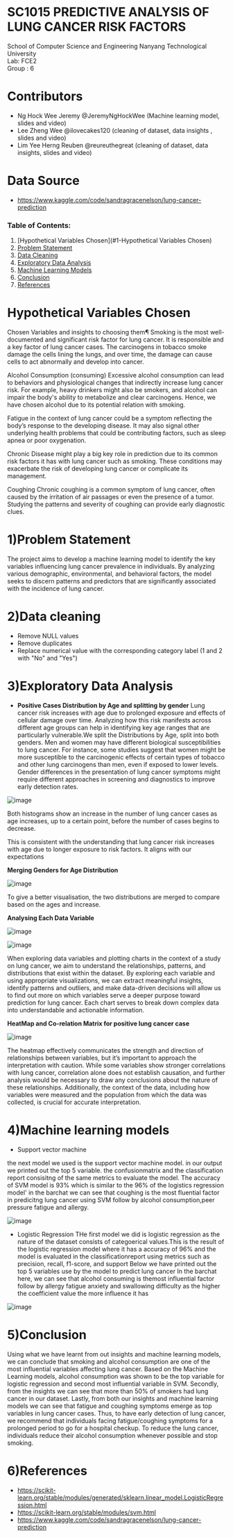 # SC1015 PREDICTIVE ANALYSIS OF LUNG CANCER RISK FACTORS

School of Computer Science and Engineering
Nanyang Technological University \
Lab: FCE2 \
Group : 6

# Contributors

- Ng Hock Wee Jeremy @JeremyNgHockWee (Machine learning model, slides and video)
- Lee Zheng Wee @ilovecakes120 (cleaning of dataset, data insights , slides and video)
- Lim Yee Herng Reuben @reureuthegreat (cleaning of dataset, data insights, slides and video)
  
# Data Source
- <https://www.kaggle.com/code/sandragracenelson/lung-cancer-prediction>

### Table of Contents:
1. [Hypothetical Variables Chosen](#1-Hypothetical Variables Chosen)
1. [Problem Statement](#2-Problem-Statement)
2. [Data Cleaning](#3-Data-Cleaning)
3. [Exploratory Data Analysis](#4-Exploratory-Data-Analysis)
4. [Machine Learning Models](#5-Machine-Learning-Models)
5. [Conclusion](#5-Conclusion)
6. [References](#6-References)

# Hypothetical Variables Chosen

Chosen Variables and insights to choosing them¶
Smoking
is the most well-documented and significant risk factor for lung cancer. It is responsible and a key factor of lung cancer cases. The carcinogens in tobacco smoke damage the cells lining the lungs, and over time, the damage can cause cells to act abnormally and develop into cancer.

Alcohol Consumption (consuming)
Excessive alcohol consumption can lead to behaviors and physiological changes that indirectly increase lung cancer risk. For example, heavy drinkers might also be smokers, and alcohol can impair the body's ability to metabolize and clear carcinogens. Hence, we have chosen alcohol due to its potential relation with smoking.

Fatigue
in the context of lung cancer could be a symptom reflecting the body’s response to the developing disease. It may also signal other underlying health problems that could be contributing factors, such as sleep apnea or poor oxygenation.

Chronic Disease
might play a big key role in prediction due to its common risk factors it has with lung cancer such as smoking. These conditions may exacerbate the risk of developing lung cancer or complicate its management.

Coughing
Chronic coughing is a common symptom of lung cancer, often caused by the irritation of air passages or even the presence of a tumor. Studying the patterns and severity of coughing can provide early diagnostic clues.

# 1)Problem Statement
The project aims to develop a machine learning model to identify the key variables influencing lung cancer prevalence in individuals. By analyzing various demographic, environmental, and behavioral factors, the model seeks to discern patterns and predictors that are significantly associated with the incidence of lung cancer. 

# 2)Data cleaning
- Remove NULL values 
- Remove duplicates 
- Replace numerical value with the corresponding category label (1 and 2 with "No" and "Yes")

# 3)Exploratory Data Analysis

- **Positive Cases Distribution by Age and splitting by gender**
Lung cancer risk increases with age due to prolonged exposure and effects of cellular damage over time. Analyzing how this risk manifests across different age groups can help in identifying key age ranges that are particularly vulnerable.We split the Distributions by Age, split into both genders. Men and women may have different biological susceptibilities to lung cancer. For instance, some studies suggest that women might be more susceptible to the carcinogenic effects of certain types of tobacco and other lung carcinogens than men, even if exposed to lower levels. Gender differences in the presentation of lung cancer symptoms might require different approaches in screening and diagnostics to improve early detection rates.

![image](https://github.com/ilovecakes120/SC1015-mini-Project/assets/165972972/8894aab8-df88-4ae8-9f58-708658a869e0)

Both histograms show an increase in the number of lung cancer cases as age increases, up to a certain point, before the number of cases begins to decrease.

This is consistent with the understanding that lung cancer risk increases with age due to longer exposure to risk factors. It aligns with our expectations


**Merging Genders for Age Distribution**

![image](https://github.com/ilovecakes120/SC1015-mini-Project/assets/165972972/0ff2029c-906f-4de7-bdc6-4051ccdadb8b)

To give a better visualisation, the two distributions are merged to compare based on the ages and increase.

**Analysing Each Data Variable**

![image](https://github.com/ilovecakes120/SC1015-mini-Project/assets/165972972/813e420b-d61a-4375-8f35-6e8a77b9a468)

![image](https://github.com/ilovecakes120/SC1015-mini-Project/assets/165972972/3e3a357a-5a0d-4b23-8cff-083b06a9126d)



When exploring data variables and plotting charts in the context of a study on lung cancer, we aim to understand the relationships, patterns, and distributions that exist within the dataset. By exploring each variable and using appropriate visualizations, we can extract meaningful insights, identify patterns and outliers, and make data-driven decisions will allow us to find out more on which variables serve a deeper purpose toward prediction for lung cancer. Each chart serves to break down complex data into understandable and actionable information.

**HeatMap and Co-relation Matrix for positive lung cancer case**

![image](https://github.com/ilovecakes120/SC1015-mini-Project/assets/165972972/d0365fff-02e5-4403-b571-b97866e3d86b)

The heatmap effectively communicates the strength and direction of relationships between variables, but it’s important to approach the interpretation with caution. While some variables show stronger correlations with lung cancer, correlation alone does not establish causation, and further analysis would be necessary to draw any conclusions about the nature of these relationships. Additionally, the context of the data, including how variables were measured and the population from which the data was collected, is crucial for accurate interpretation.

# 4)Machine learning models
- Support vector machine

the next model we used is the support vector machine model.
in our output we printed out the top 5 variable. the confusionmatrix and the classification report consisitng of the same metrics to evaluate the model.
The accuracy of SVM model is 93% which is similar to the 96% of the logistics regression model'
in the barchat we can see that coughing is the most fluential factor in predicitng lung cancer using SVM follow by alcohol consumption,peer pressure fatigue and allergy.

![image](https://github.com/ilovecakes120/SC1015-mini-Project/assets/165972972/024851d1-a1b3-415e-9a37-6177ed5a77dc)


- Logistic Regression
THe first model we did is logistic regression as the nature of 
the dataset consists of categoerical values.This is the result of the logistic regression model where it has
a accuracy of 96% and the model is evaluated in the classificationreport using metrics such as precision, recall, f1-score, and support
Below we have printed out the top 5 variables use by the model to predict lung cancer
In the barchat here, we can see that alcohol consuming is themost influential factor follow by allergy fatigue anxiety and
swallowing difficulty as the higher the coefficient value the more influence it has

![image](https://github.com/ilovecakes120/SC1015-mini-Project/assets/165972972/62bb795a-f2bd-4375-95a2-ef4ce33fe5cc)

  
# 5)Conclusion
Using what we have learnt from out insights and machine learning models, we can conclude that smoking and alcohol consumption are one of the most influential variables affecting lung cancer. Based on the Machine Learning models, alcohol consumption was shown to be the top variable for logistic regression and second most influential variable in SVM. Secondly, from the insights we can see that more than 50% of smokers had lung cancer in our dataset. Lastly, from both our insights and machine learning models we can see that fatigue and coughing symptoms emerge as top variables in lung cancer cases. Thus, to have early detection of lung cancer, we recommend that individuals facing fatigue/coughing symptoms for a prolonged period to go for a hospital checkup. To reduce the lung cancer, individuals reduce their alcohol consumption whenever possible and stop smoking.

# 6)References
- https://scikit-learn.org/stable/modules/generated/sklearn.linear_model.LogisticRegression.html
- https://scikit-learn.org/stable/modules/svm.html
- https://www.kaggle.com/code/sandragracenelson/lung-cancer-prediction
